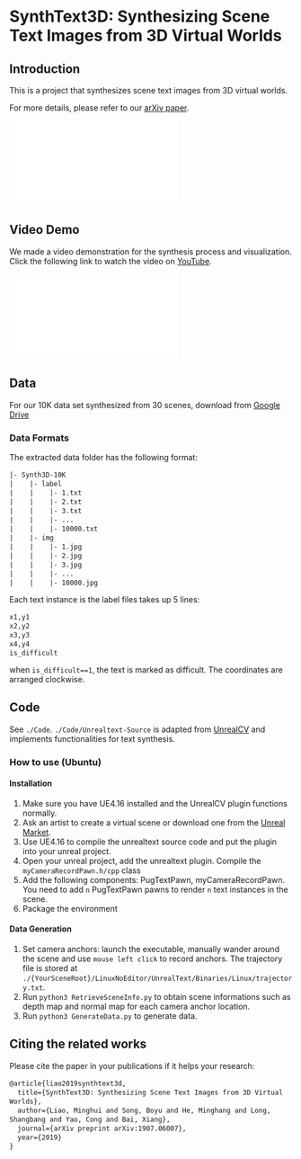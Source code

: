 # SynthText3D: Synthesizing Scene Text Images from 3D Virtual Worlds

## Introduction
This is a project that synthesizes scene text images from 3D virtual worlds. 

For more details, please refer to our [arXiv paper](https://arxiv.org/abs/1907.06007). 

![Pipeline](./imgs/pipeline.pdf)

## Video Demo
We made a video demonstration for the synthesis process and visualization. Click the following link to watch the video on [YouTube](https://youtu.be/hI6HfuEkcEw). 

![Sample imgs](./imgs/demo.pdf)
  
## Data
For our 10K data set synthesized from 30 scenes, download from [Google Drive](https://drive.google.com/open?id=1MIkffNmgPu1kgP6kI-5yJ43sCUki9ORg)

### Data Formats
The extracted data folder has the following format:

```
|- Synth3D-10K
|    |- label
|    |    |- 1.txt
|    |    |- 2.txt
|    |    |- 3.txt
|    |    |- ...
|    |    |- 10000.txt
|    |- img
|    |    |- 1.jpg
|    |    |- 2.jpg
|    |    |- 3.jpg
|    |    |- ...
|    |    |- 10000.jpg

```

Each text instance is the label files takes up 5 lines:

```
x1,y1
x2,y2
x3,y3
x4,y4
is_difficult
```

when `is_difficult==1`, the text is marked as difficult. The coordinates are arranged clockwise. 


## Code
See `./Code`. `./Code/Unrealtext-Source` is adapted from [UnrealCV](https://github.com/unrealcv/unrealcv) and implements functionalities for text synthesis. 

### How to use (Ubuntu)

#### Installation
1. Make sure you have UE4.16 installed and the UnrealCV plugin functions normally. 
2. Ask an artist to create a virtual scene or download one from the [Unreal Market](https://www.unrealengine.com/marketplace/ja/store). 
3. Use UE4.16 to compile the unrealtext source code and put the plugin into your unreal project. 
4. Open your unreal project, add the unrealtext plugin. Compile the `myCameraRecordPawn.h/cpp` class
5. Add the following components: PugTextPawn, myCameraRecordPawn. You need to add `n` PugTextPawn pawns to render `n` text instances in the scene. 
6. Package the environment

#### Data Generation
1. Set camera anchors: launch the executable, manually wander around the scene and use `mouse left click` to record anchors. The trajectory file is stored at `./{YourSceneRoot}/LinuxNoEditor/UnrealText/Binaries/Linux/trajectory.txt`. 
2. Run `python3 RetrieveSceneInfo.py` to obtain scene informations such as depth map and normal map for each camera anchor location. 
3. Run `python3 GenerateData.py` to generate data. 

## Citing the related works

Please cite the paper in your publications if it helps your research:

	@article{liao2019synthtext3d,
	  title={SynthText3D: Synthesizing Scene Text Images from 3D Virtual Worlds},
	  author={Liao, Minghui and Song, Boyu and He, Minghang and Long, Shangbang and Yao, Cong and Bai, Xiang},
	  journal={arXiv preprint arXiv:1907.06007},
	  year={2019}
	}
